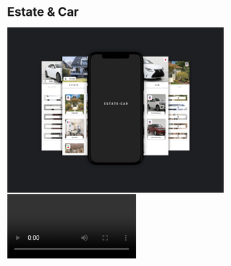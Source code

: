 <html>
<body>
<h1> Estate & Car </h1>
  <img src="https://github.com/abolfazlzareikma/estate_car/blob/main/car-estate.jpg"></img>
  <video src="https://github.com/abolfazlzareikma/estate_car/blob/main/afz-source-github-car-estate.mp4"></video>
  </body>
</html>



















